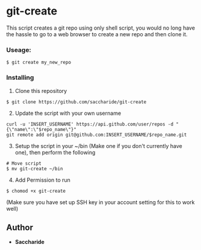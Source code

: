 # git-create

This script creates a git repo using only shell script, you would no long have the hassle to go to a web browser to create a new repo and then clone it.

### Useage:
```
$ git create my_new_repo
```

### Installing

1) Clone this repository
```
$ git clone https://github.com/saccharide/git-create
```
2) Update the script with your own username
```
curl -u 'INSERT_USERNAME' https://api.github.com/user/repos -d "{\"name\":\"$repo_name\"}"
git remote add origin git@github.com:INSERT_USERNAME/$repo_name.git
```
3) Setup the script in your ~/bin (Make one if you don't currently have one), then perform the following
```
# Move script
$ mv git-create ~/bin
```

4) Add Permission to run
```
$ chomod +x git-create
```
(Make sure you have set up SSH key in your account setting for this to work well)

## Author

* **Saccharide**
